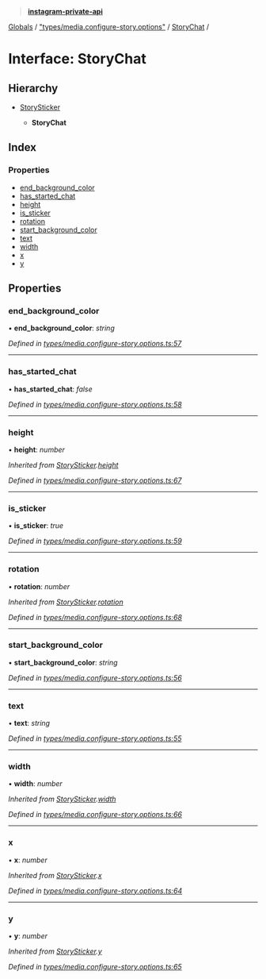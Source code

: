 > **[instagram-private-api](../README.md)**

[Globals](../globals.md) / ["types/media.configure-story.options"](../modules/_types_media_configure_story_options_.md) / [StoryChat](_types_media_configure_story_options_.storychat.md) /

# Interface: StoryChat

## Hierarchy

* [StorySticker](_types_media_configure_story_options_.storysticker.md)

  * **StoryChat**

## Index

### Properties

* [end_background_color](_types_media_configure_story_options_.storychat.md#end_background_color)
* [has_started_chat](_types_media_configure_story_options_.storychat.md#has_started_chat)
* [height](_types_media_configure_story_options_.storychat.md#height)
* [is_sticker](_types_media_configure_story_options_.storychat.md#is_sticker)
* [rotation](_types_media_configure_story_options_.storychat.md#rotation)
* [start_background_color](_types_media_configure_story_options_.storychat.md#start_background_color)
* [text](_types_media_configure_story_options_.storychat.md#text)
* [width](_types_media_configure_story_options_.storychat.md#width)
* [x](_types_media_configure_story_options_.storychat.md#x)
* [y](_types_media_configure_story_options_.storychat.md#y)

## Properties

###  end_background_color

• **end_background_color**: *string*

*Defined in [types/media.configure-story.options.ts:57](https://github.com/Nerixyz/instagram-private-api/blob/e5037ee/src/types/media.configure-story.options.ts#L57)*

___

###  has_started_chat

• **has_started_chat**: *false*

*Defined in [types/media.configure-story.options.ts:58](https://github.com/Nerixyz/instagram-private-api/blob/e5037ee/src/types/media.configure-story.options.ts#L58)*

___

###  height

• **height**: *number*

*Inherited from [StorySticker](_types_media_configure_story_options_.storysticker.md).[height](_types_media_configure_story_options_.storysticker.md#height)*

*Defined in [types/media.configure-story.options.ts:67](https://github.com/Nerixyz/instagram-private-api/blob/e5037ee/src/types/media.configure-story.options.ts#L67)*

___

###  is_sticker

• **is_sticker**: *true*

*Defined in [types/media.configure-story.options.ts:59](https://github.com/Nerixyz/instagram-private-api/blob/e5037ee/src/types/media.configure-story.options.ts#L59)*

___

###  rotation

• **rotation**: *number*

*Inherited from [StorySticker](_types_media_configure_story_options_.storysticker.md).[rotation](_types_media_configure_story_options_.storysticker.md#rotation)*

*Defined in [types/media.configure-story.options.ts:68](https://github.com/Nerixyz/instagram-private-api/blob/e5037ee/src/types/media.configure-story.options.ts#L68)*

___

###  start_background_color

• **start_background_color**: *string*

*Defined in [types/media.configure-story.options.ts:56](https://github.com/Nerixyz/instagram-private-api/blob/e5037ee/src/types/media.configure-story.options.ts#L56)*

___

###  text

• **text**: *string*

*Defined in [types/media.configure-story.options.ts:55](https://github.com/Nerixyz/instagram-private-api/blob/e5037ee/src/types/media.configure-story.options.ts#L55)*

___

###  width

• **width**: *number*

*Inherited from [StorySticker](_types_media_configure_story_options_.storysticker.md).[width](_types_media_configure_story_options_.storysticker.md#width)*

*Defined in [types/media.configure-story.options.ts:66](https://github.com/Nerixyz/instagram-private-api/blob/e5037ee/src/types/media.configure-story.options.ts#L66)*

___

###  x

• **x**: *number*

*Inherited from [StorySticker](_types_media_configure_story_options_.storysticker.md).[x](_types_media_configure_story_options_.storysticker.md#x)*

*Defined in [types/media.configure-story.options.ts:64](https://github.com/Nerixyz/instagram-private-api/blob/e5037ee/src/types/media.configure-story.options.ts#L64)*

___

###  y

• **y**: *number*

*Inherited from [StorySticker](_types_media_configure_story_options_.storysticker.md).[y](_types_media_configure_story_options_.storysticker.md#y)*

*Defined in [types/media.configure-story.options.ts:65](https://github.com/Nerixyz/instagram-private-api/blob/e5037ee/src/types/media.configure-story.options.ts#L65)*